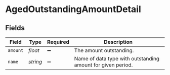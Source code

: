 # AgedOutstandingAmountDetail


## Fields

| Field                                                       | Type                                                        | Required                                                    | Description                                                 |
| ----------------------------------------------------------- | ----------------------------------------------------------- | ----------------------------------------------------------- | ----------------------------------------------------------- |
| `amount`                                                    | *float*                                                     | :heavy_minus_sign:                                          | The amount outstanding.                                     |
| `name`                                                      | *string*                                                    | :heavy_minus_sign:                                          | Name of data type with outstanding amount for given period. |
